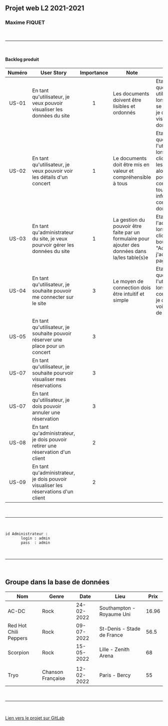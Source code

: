 ## Projet web L2 2021-2021
### Maxime FIQUET

<br> 

---

<br>

#### Backlog produit

|  Numéro  | User Story  |  Importance  | Note | Cirtère | Etat |
| :------: | ----------- | :----------: | ---- | ------- | ---- |
| US-01 |En tant qu'utilisateur, je veux pouvoir visualiser les données du site|1|Les documents doivent être lisibles et ordonnés|Etant donné que je suis utilisateur, lorsque la page se charge, alors je dois pouvoir visualiser les données du site| FINI |
| US-02 |En tant qu'utilisateur, je veux pouvoir voir les détails d'un concert  |1|Le documents doit être mis en valeur et compréhensible à tous|Etant donné que je suis l'utilisateur, lorsque je clique sur "Voir les détails", alors je dois pouvoir connaître toutes les informations concernants la donnée| FINI |
| US-03 |En tant qu'administrateur du site, je veux pourvoir gérer les données du site|1|La gestion du pouvoir être faite par un formulaire pour ajouter des données dans la/les table(s)e| Etant l'administrateur, lorsque je clique sur le bouton "Admin", alors j'accède à la page de gestion| FINI |
| US-04 |En tant qu'utilisateur, je souhaite pouvoir me connecter sur le site|3|Le moyen de connection dois être intuitif et simple|Etant donné que je suis l'utilisateur, lorsque je suis connecté, alors je dois pouvoir voir mon status de connection| FINI
| US-05 |En tant qu'utilisateur, je souhaite pouvoir réserver une place pour un concert|3| | | EN COURS |
| US-07 |En tant qu'utilisateur, je souhaite pourvoir visualiser mes réservations|3| | | EN COURS (FAIT POUR PANIER VIDE) |
| US-07 |En tant qu'utilisateur, je dois pouvoir annuler une réservation|3| | | PAS COMMENCE |
| US-08 |En tant qu'administrateur, je dois pouvoir retirer une réservation d'un client|2| | | PAS COMMENCE |
| US-09 |En tant qu'administrateur, je dois pouvoir visualiser les réservations d'un client|2| | | PAS COMMENCE |

<br> 

---

<br>

```
id Administrateur : 
       login : admin
       pass  : admin
```

<br> 

---

<br>

## Groupe dans la base de données

| Nom | Genre | Date | Lieu | Prix |
| --- | ----- | ---- | ---- | ---- |
| AC-DC | Rock | 24-02-2022 | Southampton - Royaume Uni | 16.96 |
| Red Hot Chili Peppers | Rock | 09-07-2022 | St-Denis - Stade de France |56.5 |
| Scorpion | Rock | 15-05-2022 | Lille - Zenith Arena | 68 | 
|  |  |  |  |  |
| Tryo | Chanson Française | 12-02-2022 | Paris - Bercy | 55 |

<br>

---
<br>

[Lien vers le projet sur GitLab](https://gitlab.univ-lr.fr/mfiquet/projet_web)

